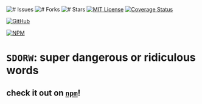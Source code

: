 ![# Issues](https://img.shields.io/github/issues/noltron000/sdrow.svg)
![# Forks](https://img.shields.io/github/forks/noltron000/sdrow.svg)
![# Stars](https://img.shields.io/github/stars/noltron000/sdrow.svg)
[![MIT License](https://img.shields.io/badge/License-MIT-blue.svg)](https://opensource.org/licenses/MIT)
[![Coverage Status](https://coveralls.io/repos/github/noltron000/sdrow/badge.svg?branch=master)](https://coveralls.io/github/noltron000/sdrow?branch=master)

[![GitHub](https://img.shields.io/static/v1?style=social&logo=github&label=GitHub&message=fork)](https://github.com/noltron000/sdrow)

[![NPM](https://img.shields.io/static/v1?style=social&logo=npm&label=NPM&message=install)](https://www.npmjs.com/package/sdrow)

# `SDORW`: super dangerous or ridiculous words
## check it out on [`npm`](https://www.npmjs.com/package/sdrow)!
<!--
!THIS BLOCK HAS BEEN INVALIDATED!

## Features
1. `String.prototype.upperFirst( )` A function that uppercases the first character of string.
	- Example Input: `i want this capitalized.`
	- Expected Output: `I want this capitalized.`
1. `String.prototype.lowerFirst( )` A function that lowercases the first character of string.
	- Example Input: `I like lowercase`
	- Expected Output: `i like lowercase`
1. `String.prototype.upperWord( )` A function that uppercases the first letter of each word in a string.
	- Example Input: `I like caps.`
	- Expected Output: `I Like Caps.`
1. `String.prototype.upperWiggle( )` A function that uppercases every other letter.
	- Example Input: `I feel All wiggly.`
	- Expected Output: `I FeEl aLl wIgGlY.`
1. `String.prototype.removeSpaces( )` A function that removes all whitespace from a given string.
	- Example Input: `try to decode this!`
	- Expected Output: `trytodecodethis!`
1. `String.prototype.trimSpaces( )` A function that removes only the extra whitespace from a given string (example: `" a b " → "a b"`).
	- Example Input: `far out`
	- Expected Output: `far out`
1. `String.prototype.allCaps( )` A function that makes all characters uppercase. (this is the same as `.toUppercase()`).
	- Example Input: `i like to yell!!`
	- Expected Output: `I LIKE TO YELL!!`
1. `String.prototype.kababCase( )` A function that removes extra spaces and replaces spaces with the hyphen "-", and makes all characters lowercase.
	- Example Input: `What is kabab-case anyway`
	- Expected Output: `what-is-kabab-case-anyway`
1. `String.prototype.snakeCase( )` Removes extra space and replaces spaces with an underscore "\_", and makes all characters lowercase.
	- Example Input: `Snakes are Amazing`
	- Expected Output: `snakes_are_amazing`
1. `String.prototype.camelCase( )` Lowercases the first character of the first word. Then uppercases the first character of all other words, and removes all spaces.
	- Example Input: `CAMELS are a special sort of animal.`
	- Expected Output: `camelsAreASpecialSortOfAnimal`

See [Homework 1](https://github.com/Make-School-Courses/FEW-2.1-Writing-JavaScript-Libraries/blob/master/Assignments/assignment-1-string-lib.md)

## Usage
Just connect any of those functions to a string and see magic! Note, none of these functions take in a parameter. They are methods.

Example:
```js
let superString =
	'wow! this project is    soooooooooooo   cool. Just amazing.    '
console.log(superString.snakeCase())
```
--->

